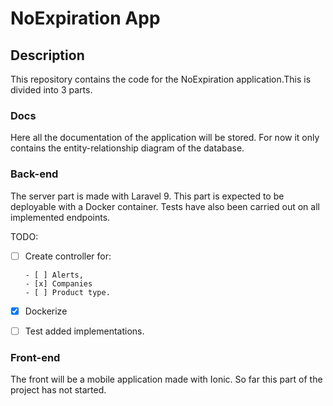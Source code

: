 # NoExpiration App

## Description

This repository contains the code for the NoExpiration application.This is divided into 3 parts.


### Docs

Here all the documentation of the application will be stored. For now it only contains the entity-relationship diagram of the database.

### Back-end

The server part is made with Laravel 9. This part is expected to be deployable with a Docker container.
Tests have also been carried out on all implemented endpoints.

TODO:
  - [ ] Create controller for:
  
        - [ ] Alerts,
        - [x] Companies
        - [ ] Product type.
        
  - [x] Dockerize
  - [ ] Test added implementations.
  
### Front-end

The front will be a mobile application made with Ionic. So far this part of the project has not started.

